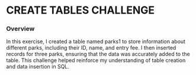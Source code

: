<h1>CREATE TABLES CHALLENGE</h1>

<h3>Overview</h3>
In this exercise, I created a table named parks1 to store information about different parks, including their ID, name, and entry fee. I then inserted records for three parks, ensuring that the data was accurately added to the table. This challenge helped reinforce my understanding of table creation and data insertion in SQL.

